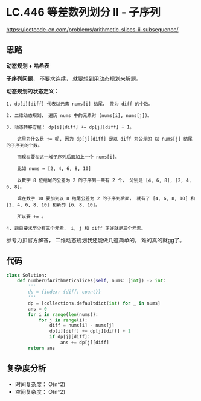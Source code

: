 LC.446 等差数列划分 II - 子序列
====
https://leetcode-cn.com/problems/arithmetic-slices-ii-subsequence/

## 思路 
**动态规划 + 哈希表**

**子序列问题**， 不要求连续， 就要想到用动态规划来解题。

**动态规划的状态定义：**
```
1. dp[i][diff] 代表以元素 nums[i] 结尾， 差为 diff 的个数。

2. 二维动态规划， 遍历 nums 中的元素对 (nums[i], nums[j])。

3. 动态转移方程： dp[i][diff] += dp[j][diff] + 1。

    这里为什么是 += 呢, 因为 dp[j][diff] 是以 diff 为公差的 以 nums[j] 结尾的子序列的个数。
    
    而现在要在这一堆子序列后面加上一个 nums[i]。
    
    比如 nums = [2, 4, 6, 8, 10]
    
    以数字 8 位结尾的公差为 2 的子序列一共有 2 个， 分别是 [4, 6, 8], [2, 4, 6, 8]。
    
    现在数字 10 要加到以 8 结尾公差为 2 的子序列后面， 就有了 [4, 6, 8, 10] 和 [2, 4, 6, 8, 10] 和新的 [6, 8, 10]。
    
    所以要 += 。

4. 题目要求至少有三个元素， i, j 和 diff 正好就是三个元素。
```
参考力扣官方解答， 二维动态规划我还能做几道简单的， 难的真的就gg了。

## 代码
```python
class Solution:
    def numberOfArithmeticSlices(self, nums: [int]) -> int:
        '''
        dp = {index: {diff: count}}
        '''
        dp = [collections.defaultdict(int) for _ in nums]
        ans = 0
        for i in range(len(nums)):
            for j in range(i):
                diff = nums[i] - nums[j]
                dp[i][diff] += dp[j][diff] + 1
                if dp[j][diff]:
                    ans += dp[j][diff]
        return ans
```

## 复杂度分析
- 时间复杂度： O(n^2)
- 空间复杂度： O(n^2)
